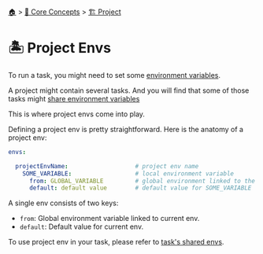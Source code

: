<!--startTocHeader-->
[🏠](../../README.md) > [🧠 Core Concepts](../README.md) > [🏗️ Project](README.md)
# 🏝️ Project Envs
<!--endTocHeader-->


To run a task, you might need to set some [environment variables](../task/task-envs/README.md).

A project might contain several tasks. And you will find that some of those tasks might [share environment variables](../task/task-envs/shared-envs.md)

This is where project envs come into play.

Defining a project env is pretty straightforward. Here is the anatomy of a project env:

```yaml
envs:

  projectEnvName:                   # project env name
    SOME_VARIABLE:                  # local environment variable
      from: GLOBAL_VARIABLE         # global environment linked to the SOME_VARIABLE
      default: default value        # default value for SOME_VARIABLE
```

A single env consists of two keys:

* `from`: Global environment variable linked to current env.
* `default`: Default value for current env.

To use project env in your task, please refer to [task's shared envs](../task/task-envs/shared-envs.md).


<!--startTocSubTopic-->
<!--endTocSubTopic-->